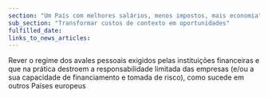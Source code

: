 ```yaml
---
section: "Um País com melhores salários, menos impostos, mais economia"
sub_section: "Transformar custos de contexto em oportunidades"
fulfilled_date:
links_to_news_articles:
---
```


Rever o regime dos avales pessoais exigidos pelas instituições financeiras e que na prática destroem a responsabilidade limitada das empresas (e/ou a sua capacidade de financiamento e tomada de risco), como sucede em outros Países europeus